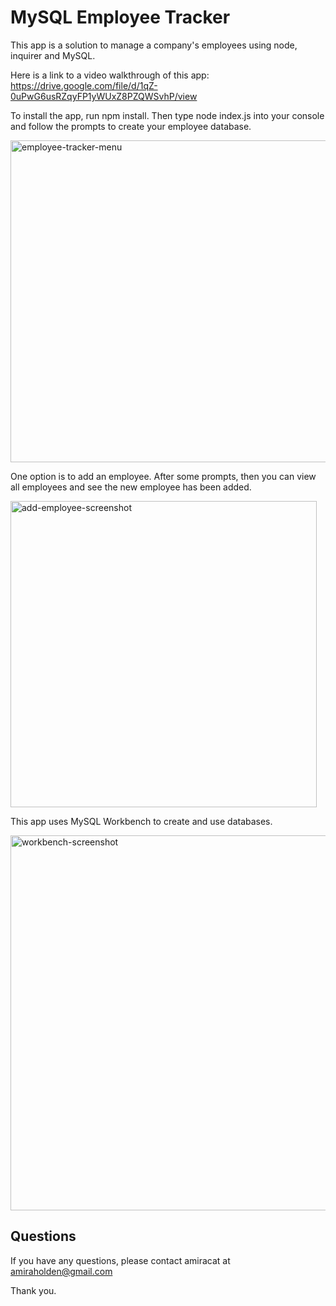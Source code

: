 # MySQL Employee Tracker

This app is a solution to manage a company's employees using node, inquirer and MySQL.

Here is a link to a video walkthrough of this app: https://drive.google.com/file/d/1qZ-0uPwG6usRZqyFP1yWUxZ8PZQWSvhP/view

To install the app, run npm install. Then type node index.js into your console and follow the prompts to create your employee database.

<img width="515" alt="employee-tracker-menu" src="https://user-images.githubusercontent.com/80497167/125020503-922dc780-e03e-11eb-8f68-b46f99c24ae0.png">

One option is to add an employee. After some prompts, then you can view all employees and see the new employee has been added.

<img width="490" alt="add-employee-screenshot" src="https://user-images.githubusercontent.com/80497167/125020485-8b06b980-e03e-11eb-931d-65b72bc57708.png">

This app uses MySQL Workbench to create and use databases.

<img width="600" alt="workbench-screenshot" src="https://user-images.githubusercontent.com/80497167/125020514-9823a880-e03e-11eb-874b-25426e9b251e.png">


## Questions

If you have any questions, please contact amiracat at amiraholden@gmail.com

Thank you.


